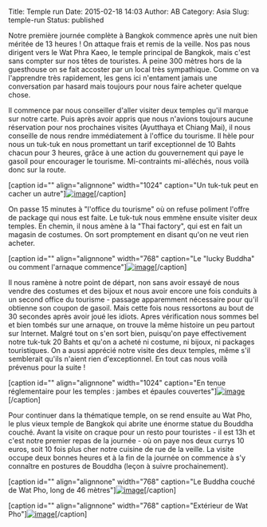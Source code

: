 Title: Temple run
Date: 2015-02-18 14:03
Author: AB
Category: Asia
Slug: temple-run
Status: published

Notre première journée complète à Bangkok commence après une nuit bien
méritée de 13 heures ! On attaque frais et remis de la veille. Nos pas
nous dirigent vers le Wat Phra Kaeo, le temple principal de Bangkok,
mais c'est sans compter sur nos têtes de touristes. À peine 300 mètres
hors de la guesthouse on se fait accoster par un local très sympathique.
Comme on va l'apprendre très rapidement, les gens ici n'entament jamais
une conversation par hasard mais toujours pour nous faire acheter
quelque chose.  
<!-- PELICAN_END_SUMMARY -->

Il commence par nous conseiller d'aller visiter deux temples qu'il
marque sur notre carte. Puis après avoir appris que nous n'avions
toujours aucune réservation pour nos prochaines visites (Ayutthaya et
Chiang Mai), il nous conseille de nous rendre immédiatement à l'office
du tourisme. Il hèle pour nous un tuk-tuk en nous promettant un tarif
exceptionnel de 10 Bahts chacun pour 3 heures, grâce à une action du
gouvernement qui paye le gasoil pour encourager le tourisme.
Mi-contraints mi-alléchés, nous voilà donc sur la route.

[caption id="" align="alignnone" width="1024" caption="Un tuk-tuk peut
en cacher un
autre"][![image](https://astridetjdenasie.files.wordpress.com/2015/02/wpid-sam_2699.jpg?w=1024 "Tuk-tuk")](https://astridetjdenasie.files.wordpress.com/2015/02/wpid-sam_2699.jpg)[/caption]

On passe 15 minutes à "l'office du tourisme" où on refuse poliment
l'offre de package qui nous est faite. Le tuk-tuk nous emmène ensuite
visiter deux temples. En chemin, il nous amène à la "Thai factory", qui
est en fait un magasin de costumes. On sort promptement en disant qu'on
ne veut rien acheter.

[caption id="" align="alignnone" width="768" caption="Le "lucky Buddha"
ou comment l'arnaque
commence"][![image](https://astridetjdenasie.files.wordpress.com/2015/02/wpid-sam_2681.jpg?w=768 "Lucky buddha")](https://astridetjdenasie.files.wordpress.com/2015/02/wpid-sam_2681.jpg)[/caption]

Il nous ramène à notre point de départ, non sans avoir essayé de nous
vendre des costumes et des bijoux et nous avoir encore une fois conduits
à un second office du tourisme - passage apparemment nécessaire pour
qu'il obtienne son coupon de gasoil. Mais cette fois nous ressortons au
bout de 30 secondes après avoir joué les idiots. Apres vérification nous
sommes bel et bien tombés sur une arnaque, on trouve la même histoire un
peu partout sur Internet. Malgré tout on s'en sort bien, puisqu'on paye
effectivement notre tuk-tuk 20 Bahts et qu'on a acheté ni costume, ni
bijoux, ni packages touristiques. On a aussi apprécié notre visite des
deux temples, même s'il semblerait qu'ils n'aient rien d'exceptionnel.
En tout cas nous voilà prévenus pour la suite !

[caption id="" align="alignnone" width="1024" caption="En tenue
réglementaire pour les temples : jambes et épaules
couvertes"][![image](https://astridetjdenasie.files.wordpress.com/2015/02/wpid-sam_2744.jpg?w=1024 "Nous")](https://astridetjdenasie.files.wordpress.com/2015/02/wpid-sam_2744.jpg)[/caption]

Pour continuer dans la thématique temple, on se rend ensuite au Wat Pho,
le plus vieux temple de Bangkok qui abrite une énorme statue du Bouddha
couché. Avant la visite on craque pour un resto pour touristes - il est
13h et c'est notre premier repas de la journée - où on paye nos deux
currys 10 euros, soit 10 fois plus cher notre cuisine de rue de la
veille. La visite occupe deux bonnes heures et à la fin de la journée on
commence à s'y connaître en postures de Bouddha (leçon à suivre
prochainement).

[caption id="" align="alignnone" width="768" caption="Le Buddha couché
de Wat Pho, long de 46
mètres"][![image](https://astridetjdenasie.files.wordpress.com/2015/02/wpid-sam_2766.jpg?w=768 "Buddha couché")](https://astridetjdenasie.files.wordpress.com/2015/02/wpid-sam_2766.jpg)[/caption]

[caption id="" align="alignnone" width="768" caption="Extérieur de Wat
Pho"][![image](https://astridetjdenasie.files.wordpress.com/2015/02/wpid-sam_2780.jpg?w=768 "Wat Pho")](https://astridetjdenasie.files.wordpress.com/2015/02/wpid-sam_2780.jpg)[/caption]

